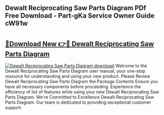 ## Dewalt Reciprocating Saw Parts Diagram PDf Free Download - Part-gKa Service Owner Guide cW91w

# <h2><a href="http://dfmiy7.blite.top/?on=Dewalt+Reciprocating+Saw+Parts+Diagram">🔗Download New 👉🔴 Dewalt Reciprocating Saw Parts Diagram</a></h2>

[![Dewalt Reciprocating Saw Parts Diagram download](https://i.imgur.com/lujVjoI.png)](http://dfmiy7.blite.top/?on=Dewalt+Reciprocating+Saw+Parts+Diagram)
Welcome to the Dewalt Reciprocating Saw Parts Diagram user manual, your one-stop resource for understanding and using your new product. Please Review Dewalt Reciprocating Saw Parts Diagram the Package Contents Ensure you have all necessary components before proceeding. Experience the efficiency of list of features while using your new Dewalt Reciprocating Saw Parts Diagram. We're Committed to Excellence Dewalt Reciprocating Saw Parts Diagram. Our team is dedicated to providing exceptional customer support.
